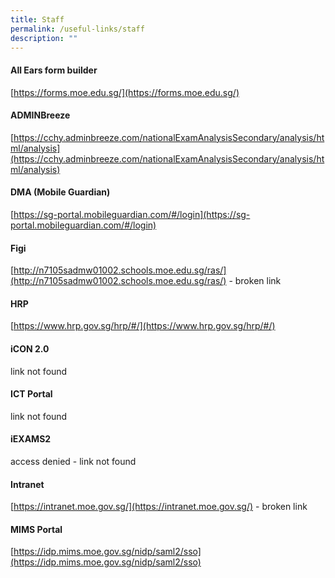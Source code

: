 ```yaml
---
title: Staff
permalink: /useful-links/staff
description: ""
---
```

#### All Ears form builder
[https://forms.moe.edu.sg/](https://forms.moe.edu.sg/)

#### ADMINBreeze
[https://cchy.adminbreeze.com/nationalExamAnalysisSecondary/analysis/html/analysis](https://cchy.adminbreeze.com/nationalExamAnalysisSecondary/analysis/html/analysis)

#### DMA (Mobile Guardian)

[https://sg-portal.mobileguardian.com/#/login](https://sg-portal.mobileguardian.com/#/login)

#### Figi

[http://n7105sadmw01002.schools.moe.edu.sg/ras/](http://n7105sadmw01002.schools.moe.edu.sg/ras/) - broken link

#### HRP

[https://www.hrp.gov.sg/hrp/#/](https://www.hrp.gov.sg/hrp/#/)

#### iCON 2.0

link not found

#### ICT Portal

link not found

#### iEXAMS2

access denied - link not found

#### Intranet

[https://intranet.moe.gov.sg/](https://intranet.moe.gov.sg/) - broken link

#### MIMS Portal

[https://idp.mims.moe.gov.sg/nidp/saml2/sso](https://idp.mims.moe.gov.sg/nidp/saml2/sso)
















